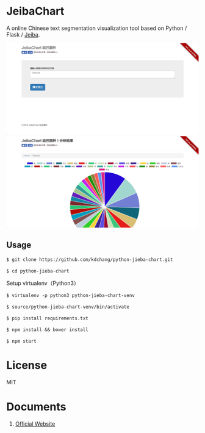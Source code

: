 # JeibaChart 
A online Chinese text segmentation visualization tool based on Python / Flask / [Jeiba](https://github.com/fxsjy/jieba).

![JeibaChart](demo-1.png)
![JeibaChart](demo-2.png)

## Usage 

```
$ git clone https://github.com/kdchang/python-jieba-chart.git
```

```
$ cd python-jieba-chart
```

Setup virtualenv（Python3）

```
$ virtualenv -p python3 python-jieba-chart-venv
```

```
$ source/python-jieba-chart-venv/bin/activate
```

```
$ pip install requirements.txt
```

```
$ npm install && bower install
```

```
$ npm start
```

# License
MIT

# Documents
1. [Official Website](https://virtualenv.pypa.io/en/stable/)
